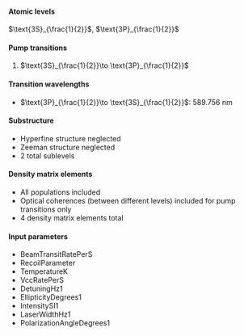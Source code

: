 #### Atomic levels
$\text{3S}_{\frac{1}{2}}$, $\text{3P}_{\frac{1}{2}}$
#### Pump transitions
1. $\text{3S}_{\frac{1}{2}}\to \text{3P}_{\frac{1}{2}}$
#### Transition wavelengths
- $\text{3P}_{\frac{1}{2}}\to \text{3S}_{\frac{1}{2}}$: 589.756 nm
#### Substructure
- Hyperfine structure neglected
- Zeeman structure neglected
- 2 total sublevels
#### Density matrix elements
- All populations included
- Optical coherences (between different levels) included for pump transitions only
- 4 density matrix elements total
#### Input parameters
- BeamTransitRatePerS
- RecoilParameter
- TemperatureK
- VccRatePerS
- DetuningHz1
- EllipticityDegrees1
- IntensitySI1
- LaserWidthHz1
- PolarizationAngleDegrees1